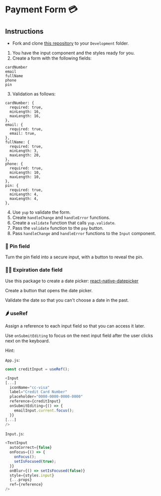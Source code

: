 # Payment Form 💳

## Instructions

- Fork and clone [this repository](https://github.com/JoinCODED/Task-RN-M7-Forms) to your `Development` folder.

1. You have the input component and the styles ready for you.
2. Create a form with the following fields:

```
cardNumber
email
fullName
phone
pin
```

3. Validation as follows:

```
cardNumber: {
  required: true,
  minLength: 16,
  maxLength: 16,
},
email: {
  required: true,
  email: true,
},
fullName: {
  required: true,
  minLength: 3,
  maxLength: 20,
},
phone: {
  required: true,
  minLength: 10,
  maxLength: 10,
},
pin: {
  required: true,
  minLength: 4,
  maxLength: 4,
},
```

4. Use `yup` to validate the form.
5. Create `handleChange` and `handleError` functions.
6. Create a `validate` function that calls `yup.validate`.
7. Pass the `validate` function to the `pay` button.
8. Pass `handleChange` and `handleError` functions to the `Input` component.

### 🍋 Pin field

Turn the pin field into a secure input, with a button to reveal the pin.

### 🤼‍♂️ Expiration date field

Use this package to create a date picker: [react-native-datepicker](https://docs.expo.dev/versions/latest/sdk/date-time-picker/)

Create a button that opens the date picker.

Validate the date so that you can't choose a date in the past.

### 🌶 useRef

Assign a reference to each input field so that you can access it later.

Use `onSubmitEditing` to focus on the next input field after the user clicks next on the keyboard.

Hint:

`App.js`:

```js
const creditInput = useRef();
```

```js
<Input
[...]
  iconName="cc-visa"
  label="Credit Card Number"
  placeholder="0000-0000-0000-0000"
  reference={creditInput}
  onSubmitEditing={() => {
    emailInput.current.focus();
  }}
[...]
/>
```

`Input.js`:

```js
<TextInput
  autoCorrect={false}
  onFocus={() => {
    onFocus();
    setIsFocused(true);
  }}
  onBlur={() => setIsFocused(false)}
  style={styles.input}
  {...props}
  ref={reference}
/>
```
